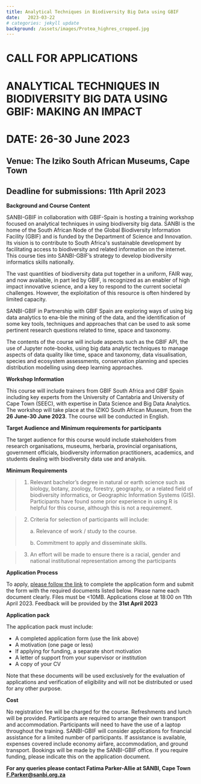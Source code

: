 ```yaml
---
title: Analytical Techniques in Biodiversity Big Data using GBIF
date:   2023-03-22
# categories: jekyll update
background: /assets/images/Protea_highres_cropped.jpg
---
```


# CALL FOR APPLICATIONS

# ANALYTICAL TECHNIQUES IN BIODIVERSITY BIG DATA USING GBIF: MAKING AN IMPACT

# DATE: 26-30 June 2023

## Venue: The Iziko South African Museums, Cape Town

## Deadline for submissions: 11th April 2023

**Background and Course Content**

SANBI-GBIF in collaboration with GBIF-Spain is hosting a training workshop focused on analytical techniques in using biodiversity big data.
SANBI is the home of the South African Node of the Global Biodiversity Information Facility (GBIF) and is funded by the Department of 
Science and Innovation.  Its vision is to contribute to South Africa's sustainable development by facilitating access to biodiversity and
related information on the internet.  This course ties into SANBI-GBIF’s strategy to develop biodiversity informatics skills nationally.

The vast quantities of biodiversity data put together in a uniform, FAIR way, and now available, in part led by GBIF,
is recognized as an enabler of high impact innovative science, and a key to respond to the current societal challenges. 
However, the exploitation of this resource is often hindered by limited capacity. 

SANBI-GBIF in Partnership with GBIF Spain are exploring ways of using big data analytics to ena-ble the mining of the data, and the
identification of some key tools, techniques and approaches that can be used to ask some pertinent research questions related to time, 
space and taxonomy.

The contents of the course will include aspects such as the GBIF API, the use of Jupyter note-books, using big data analytic techniques 
to manage aspects of data quality like time, space and taxonomy, data visualisation, species and ecosystem assessments, conservation planning 
and species distribution modelling using deep learning approaches.

**Workshop Information**

This course will include trainers from GBIF South Africa and GBIF Spain including key experts from the University of Cantabria and 
University of Cape Town (SEEC), with expertise in Data Science and Big Data Analytics. 
The workshop will take place at the IZIKO South African Museum, from the **26 June-30 June 2023**. 
The course will be conducted in English. 

**Target Audience and Minimum requirements for participants**

The target audience for this course would include stakeholders from research organisations, museums, herbaria, provincial organisations,
government officials, biodiversity information practitioners, academics, and students dealing with biodiversity data use and analysis.

**Minimum Requirements**

>1. Relevant bachelor’s degree in natural or earth science such as biology, botany, zoology, forestry, geography, or a related field of biodiversity informatics,
>    or Geographic Information Systems (GIS).  Participants have found some prior experience in using R is helpful for this course, although this is not a requirement. 
    
>2. Criteria for selection of participants will include:
> 
>    a. Relevance of work / study to the course.
> 
>    b. Commitment to apply and disseminate skills.
 
>3. An effort will be made to ensure there is a racial, gender and national institutional representation among the participants


**Application Process**

To apply, [please follow the link](https://docs.google.com/forms/d/e/1FAIpQLScyQjUFNyZnluh7BgGX1ykcVWmDrhOVrUKpXMLKlp4xcqkvaw/viewform)
to complete the application form and submit the form with the required documents listed below. Please name each document clearly. 
Files must be <10MB. Applications close at 18:00 on 11th April 2023.  Feedback will be provided by the **31st April 2023**


**Application pack**

The application pack must include:
*	A completed application form (use the link above)
*	A motivation (one page or less)
*	If applying for funding, a separate short motivation
*	A letter of support from your supervisor or institution
*	A copy of your CV 

Note that these documents will be used exclusively for the evaluation of applications and verification of eligibility and will not be distributed 
or used for any other purpose. 

**Cost**

No registration fee will be charged for the course.  Refreshments and lunch will be provided. Participants are required to arrange their own transport and accommodation. Participants will need to have the use of a laptop throughout the training.  SANBI-GBIF will consider applications for financial
assistance for a limited number of participants.  If assistance is available, expenses covered include economy airfare, accommodation, and ground transport. 
Bookings will be made by the SANBI-GBIF office.  If you require funding, please indicate this on the application document.

**For any queries please contact Fatima Parker-Allie at SANBI, Cape Town [F.Parker@sanbi.org.za](mailto:f.parker@sanbi.org.za)**
